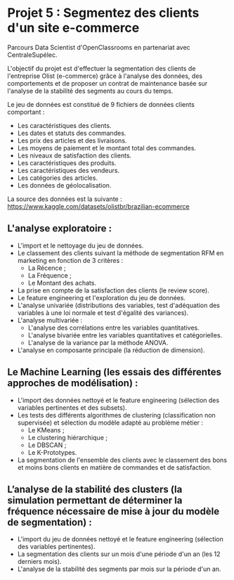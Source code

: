 # Projet 5 : Segmentez des clients d'un site e-commerce

Parcours Data Scientist d'OpenClassrooms en partenariat avec CentraleSupélec.

L'objectif du projet est d'effectuer la segmentation des clients de l'entreprise Olist (e-commerce) grâce à l'analyse des données, des comportements et de proposer un contrat de maintenance basée sur l'analyse de la stabilité des segments au cours du temps.

Le jeu de données est constitué de 9 fichiers de données clients comportant :
- Les caractéristiques des clients.
- Les dates et statuts des commandes.
- Les prix des articles et des livraisons.
- Les moyens de paiement et le montant total des commandes.
- Les niveaux de satisfaction des clients.
- Les caractéristiques des produits.
- Les caractéristiques des vendeurs.
- Les catégories des articles.
- Les données de géolocalisation.

La source des données est la suivante : https://www.kaggle.com/datasets/olistbr/brazilian-ecommerce


## L'analyse exploratoire :
- L'import et le nettoyage du jeu de données.
- Le classement des clients suivant la méthode de segmentation RFM en marketing en fonction de 3 critères :
  - La Récence ;
  - La Fréquence ;
  - Le Montant des achats.
- La prise en compte de la satisfaction des clients (le review score).
- Le feature engineering et l'exploration du jeu de données.
- L'analyse univariée (distributions des variables, test d'adéquation des variables à une loi normale et test d'égalité des variances).
- L'analyse multivariée :
  - L'analyse des corrélations entre les variables quantitatives.
  - L'analyse bivariée entre les variables quantitatives et catégorielles.
  - L'analyse de la variance par la méthode ANOVA.
- L'analyse en composante principale (la réduction de dimension).


## Le Machine Learning (les essais des différentes approches de modélisation) :
- L'import des données nettoyé et le feature engineering (sélection des variables pertinentes et des subsets).
- Les tests des différents algorithmes de clustering (classification non supervisée) et sélection du modèle adapté au problème métier :
  - Le KMeans ;
  - Le clustering hiérarchique ;
  - Le DBSCAN ;
  - Le K-Prototypes.
- La segmentation de l'ensemble des clients avec le classement des bons et moins bons clients en matière de commandes et de satisfaction.


## L’analyse de la stabilité des clusters (la simulation permettant de déterminer la fréquence nécessaire de mise à jour du modèle de segmentation) :
- L'import du jeu de données nettoyé et le feature engineering (sélection des variables pertinentes).
- La segmentation des clients sur un mois d'une période d'un an (les 12 derniers mois).
- L'analyse de la stabilité des segments par mois sur la période d'un an.
